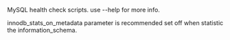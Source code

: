 MySQL health check scripts.
  use --help for more info.

innodb_stats_on_metadata parameter is recommended set off when statistic the information_schema.
